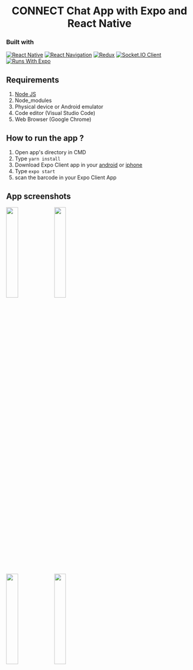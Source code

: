 <h1 align="center">CONNECT Chat App with Expo and React Native</h1>

<h3 align="center>CONNECT around the globe! chat and connect with your friends and family with CONNECT chat apps</h3>

CONNECT is a 1 on 1 real-time chat app that serve you simple, intuitive and great user experience

## Built with
[![React Native](https://img.shields.io/badge/React_Native-0.63.3-blue.svg?style=rounded-square)](https://reactnative.dev/)
[![React Navigation](https://img.shields.io/badge/React_Navigation-v5.8.10-purple.svg?style=rounded-square)](https://reactnavigation.org/)
[![Redux](https://img.shields.io/badge/Redux-v4.0.5-purple.svg?style=rounded-square)](https://redux.js.org/)
[![Socket.IO Client](https://img.shields.io/badge/Socket.IO_Client-v3.0.3-white.svg?style=rounded-square)](https://socket.io/docs/v3/server-api/#Client)
[![Runs With Expo](https://img.shields.io/badge/Runs%20with%20Expo-000.svg?style=flat&logo=EXPO&labelColor=ffffff&logoColor=000)](https://github.com/expo/expo)

## Requirements
1. <a href="https://nodejs.org/en/download/">Node JS</a>
2. Node_modules
3. Physical device or Android emulator
4. Code editor (Visual Studio Code)
5. Web Browser (Google Chrome)

## How to run the app ?
1. Open app's directory in CMD
2. Type `yarn install`
3. Download Expo Client app in your <a href="https://play.google.com/store/apps/details?id=host.exp.exponent&hl=in&gl=US">android</a> or <a href="https://apps.apple.com/us/app/expo-client/id982107779">iphone</a>
4. Type `expo start`
5. scan the barcode in your Expo Client App

## App screenshots
<img src='https://drive.google.com/uc?id=1ubcUaJgRfmqHF05d_KvWCdJq0mD502oR' width='25%'> <img src='https://drive.google.com/uc?id=1ucAL--M8zmRd9TonBuI3XlGeQYmiyXWc' width='25%'>

<img src='https://drive.google.com/uc?id=1uxvwd5eZE00qdDHVuNL6Gx74AqVMVm82' width='25%'> <img src='https://drive.google.com/uc?id=1uo6EGyXhjXoNFGSAqceQFEcR4ZBWgKJ0' width='25%'>
